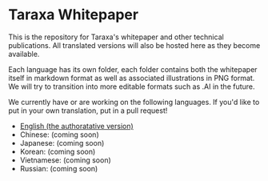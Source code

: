 # Taraxa Whitepaper

This is the repository for Taraxa's whitepaper and other technical publications. All translated versions will also be hosted here as they become available. 

Each language has its own folder, each folder contains both the whitepaper itself in markdown format as well as associated illustrations in PNG format. We will try to transition into more editable formats such as .AI in the future. 

We currently have or are working on the following languages. If you'd like to put in your own translation, put in a pull request!  

* [English (the authoratative version)](/EN/Taraxa%20whitepaper%20%5BEN%5D.md)
* Chinese: (coming soon)
* Japanese: (coming soon)
* Korean: (coming soon)
* Vietnamese: (coming soon)
* Russian: (coming soon)

